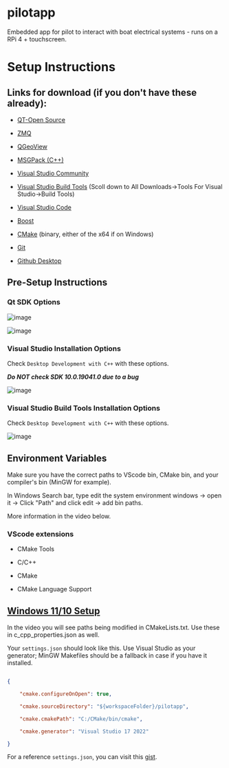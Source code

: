 # pilotapp

 Embedded app for pilot to interact with boat electrical systems - runs on a RPi 4 + touchscreen.




# Setup Instructions




## Links for download (if you don't have these already):

- [QT-Open Source](https://www.qt.io/download-open-source?hsCtaTracking=9f6a2170-a938-42df-a8e2-a9f0b1d6cdce%7C6cb0de4f-9bb5-4778-ab02-bfb62735f3e5)

- [ZMQ](https://github.com/zeromq/libzmq)

- [QGeoView](https://github.com/AmonRaNet/QGeoView)

- [MSGPack (C++)](https://github.com/msgpack/msgpack-c/tree/cpp_master)

- [Visual Studio Community](https://visualstudio.microsoft.com/downloads/)

- [Visual Studio Build Tools](https://visualstudio.microsoft.com/downloads/) (Scoll down to All Downloads->Tools For Visual Studio->Build Tools)

- [Visual Studio Code](https://code.visualstudio.com/download)

- [Boost](https://www.boost.org/users/download/)

- [CMake](https://cmake.org/download/) (binary, either of the x64 if on Windows)

- [Git](https://git-scm.com/downloads)

- [Github Desktop](https://desktop.github.com/) 




## Pre-Setup Instructions




### Qt SDK Options




![image](https://user-images.githubusercontent.com/77907654/180627100-e91bf413-128a-4d33-a34f-a3e352bcf824.png)

![image](https://user-images.githubusercontent.com/77907654/180627116-20b05471-68d5-45de-8498-da5103262053.png)







### Visual Studio Installation Options

Check `Desktop Development with C++` with these options.

***Do NOT check SDK 10.0.19041.0 due to a bug***




![image](https://user-images.githubusercontent.com/77907654/180627121-6a3ef022-6010-4a4f-855d-4ff16d0a6355.png)







### Visual Studio Build Tools Installation Options

Check `Desktop Development with C++` with these options.




![image](https://user-images.githubusercontent.com/77907654/180627126-96670f5c-65cb-46ec-9574-75ff407a041f.png)




## Environment Variables

Make sure you have the correct paths to VScode bin, CMake bin, and your compiler's bin (MinGW for example). 

In Windows Search bar, type edit the system environment windows -> open it -> Click "Path" and click edit -> add bin paths.

More information in the video below.




### VScode extensions

- CMake Tools

- C/C++

- CMake

- CMake Language Support




## [Windows 11/10 Setup](https://youtu.be/8bXEM16MvEQ)




In the video you will see paths being modified in CMakeLists.txt. Use these in c_cpp_properties.json as well.

Your `settings.json` should look like this. Use Visual Studio as your generator; MinGW Makefiles should be a fallback in case if you have it installed.

```json

{

    "cmake.configureOnOpen": true,

    "cmake.sourceDirectory": "${workspaceFolder}/pilotapp",

    "cmake.cmakePath": "C:/CMake/bin/cmake",

    "cmake.generator": "Visual Studio 17 2022"

}

```




For a reference `settings.json`, you can visit this [gist](https://gist.github.com/richardwei6/95667e3b3287590bc7874ccd1745cff1).
